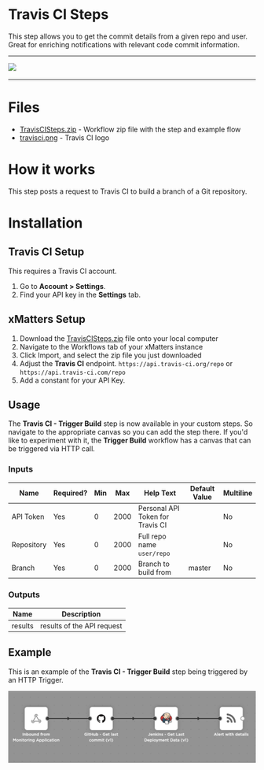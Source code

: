 # Travis CI Steps

This step allows you to get the commit details from a given repo and user. Great for enriching notifications with relevant code commit information. 


---------

<kbd>
  <img src="https://github.com/xmatters/xMatters-Labs/raw/master/media/disclaimer.png">
</kbd>

---------

# Files

* [TravisCISteps.zip](TravisCISteps.zip) - Workflow zip file with the step and example flow
* [travisci.png](/travisci.png) - Travis CI logo

# How it works
This step posts a request to Travis CI to build a branch of a Git repository.


# Installation

## Travis CI Setup
This requires a Travis CI account.
1. Go to **Account > Settings**.
2. Find your API key in the **Settings** tab.

## xMatters Setup
1. Download the [TravisCISteps.zip](TravisCISteps.zip) file onto your local computer
2. Navigate to the Workflows tab of your xMatters instance
3. Click Import, and select the zip file you just downloaded
4. Adjust the **Travis CI** endpoint. `https://api.travis-ci.org/repo` or `https://api.travis-ci.com/repo`
5. Add a constant for your API Key.


## Usage
The **Travis CI - Trigger Build** step is now available in your custom steps. So navigate to the appropriate canvas so you can add the step there. If you'd like to experiment with it, the **Trigger Build** workflow has a canvas that can be triggered via HTTP call. 

### Inputs
| Name  | Required? | Min | Max | Help Text | Default Value | Multiline |
| ----- | ----------| --- | --- | --------- | ------------- | --------- |
| API Token | Yes | 0 | 2000 | Personal API Token for Travis CI | | No |
| Repository | Yes | 0 | 2000 | Full repo name `user/repo` | | No |
| Branch | Yes | 0 | 2000 | Branch to build from | master | No |


### Outputs

| Name | Description |
| ---- | ----------  |
| results | results of the API request |



## Example
This is an example of the **Travis CI - Trigger Build** step being triggered by an HTTP Trigger.

<kbd>
	<img src="/media/ExampleFlow.png">
</kbd>

